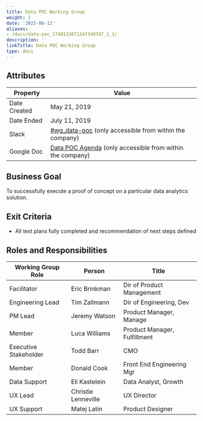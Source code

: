 ```yaml
---
title: Data POC Working Group
weight: 2
date: '2025-06-12'
aliases:
- /docs/data-poc_1748133871347349747_1_1/
description: ''
linkTitle: Data POC Working Group
type: docs
---
```


## Attributes

| Property     | Value |
|--------------|-------|
| Date Created | May 21, 2019 |
| Date Ended   | July 11, 2019 |
| Slack        | [#wg_data-poc](https://gitlab.slack.com/messages/CJYKZL0BG) (only accessible from within the company) |
| Google Doc   | [Data POC Agenda](https://docs.google.com/document/d/1IzK3E2xzhLkWURdfKxmY3SxwPawX9nI_9pB4bz3DhUc/edit) (only accessible from within the company) |

## Business Goal

To successfully execute a proof of concept on a particular data analytics solution.

## Exit Criteria

- All test plans fully completed and recommendation of next steps defined

## Roles and Responsibilities

| Working Group Role    | Person                | Title                          |
|-----------------------|-----------------------|--------------------------------|
| Facilitator           | Eric Brinkman         | Dir of Product Management      |
| Engineering Lead      | Tim Zallmann          | Dir of Engineering, Dev        |
| PM Lead               | Jeremy Watson         | Product Manager, Manage        |
| Member                | Luca Williams         | Product Manager, Fulfillment   |
| Executive Stakeholder | Todd Barr             | CMO                            |
| Member                | Donald Cook           | Front End Engineering Mgr      |
| Data Support          | Eli Kastelein         | Data Analyst, Growth           |
| UX Lead               | Christie Lenneville   | UX Director                    |
| UX Support            | Matej Latin           | Product Designer               |
